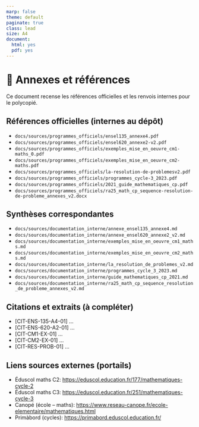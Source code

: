 ```yaml
---
marp: false
theme: default
paginate: true
class: lead
size: A4
document:
  html: yes
  pdf: yes
---
```


# 📎 Annexes et références

Ce document recense les références officielles et les renvois internes pour le polycopié.

## Références officielles (internes au dépôt)
- `docs/sources/programmes_officiels/ensel135_annexe4.pdf`
- `docs/sources/programmes_officiels/ensel620_annexe2-v2.pdf`
- `docs/sources/programmes_officiels/exemples_mise_en_oeuvre_cm1-maths_0.pdf`
- `docs/sources/programmes_officiels/exemples_mise_en_oeuvre_cm2-maths.pdf`
- `docs/sources/programmes_officiels/la-resolution-de-problemesv2.pdf`
- `docs/sources/programmes_officiels/programmes_cycle-3_2023.pdf`
- `docs/sources/programmes_officiels/2021_guide_mathematiques_cp.pdf`
- `docs/sources/programmes_officiels/ra25_math_cp_sequence-resolution-de-probleme_annexes_v2.docx`

## Synthèses correspondantes
- `docs/sources/documentation_interne/annexe_ensel135_annexe4.md`
- `docs/sources/documentation_interne/annexe_ensel620_annexe2_v2.md`
- `docs/sources/documentation_interne/exemples_mise_en_oeuvre_cm1_maths.md`
- `docs/sources/documentation_interne/exemples_mise_en_oeuvre_cm2_maths.md`
- `docs/sources/documentation_interne/la_resolution_de_problemes_v2.md`
- `docs/sources/documentation_interne/programmes_cycle_3_2023.md`
- `docs/sources/documentation_interne/guide_mathematiques_cp_2021.md`
- `docs/sources/documentation_interne/ra25_math_cp_sequence_resolution_de_probleme_annexes_v2.md`

## Citations et extraits (à compléter)
- [CIT-ENS-135-A4-01] …
- [CIT-ENS-620-A2-01] …
- [CIT-CM1-EX-01] …
- [CIT-CM2-EX-01] …
- [CIT-RES-PROB-01] …

## Liens sources externes (portails)
- Éduscol maths C2: https://eduscol.education.fr/177/mathematiques-cycle-2
- Éduscol maths C3: https://eduscol.education.fr/251/mathematiques-cycle-3
- Canopé (école – maths): https://www.reseau-canope.fr/ecole-elementaire/mathematiques.html
- Primàbord (cycles): https://primabord.eduscol.education.fr/
